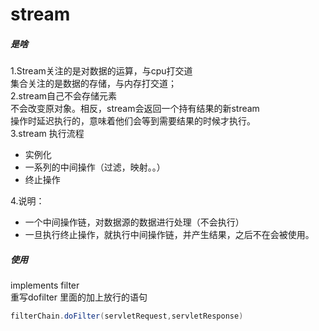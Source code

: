 
# stream  
##### 是啥  
1.Stream关注的是对数据的运算，与cpu打交道  
  集合关注的是数据的存储，与内存打交道；  
2.stream自己不会存储元素   
  不会改变原对象。相反，stream会返回一个持有结果的新stream   
  操作时延迟执行的，意味着他们会等到需要结果的时候才执行。  
3.stream 执行流程  
* 实例化  
* 一系列的中间操作（过滤，映射。。）  
* 终止操作  

4.说明：  
* 一个中间操作链，对数据源的数据进行处理（不会执行）    
* 一旦执行终止操作，就执行中间操作链，并产生结果，之后不在会被使用。  

##### 使用  
implements filter  
重写dofilter 里面的加上放行的语句  
```java 
filterChain.doFilter(servletRequest,servletResponse)  
```


